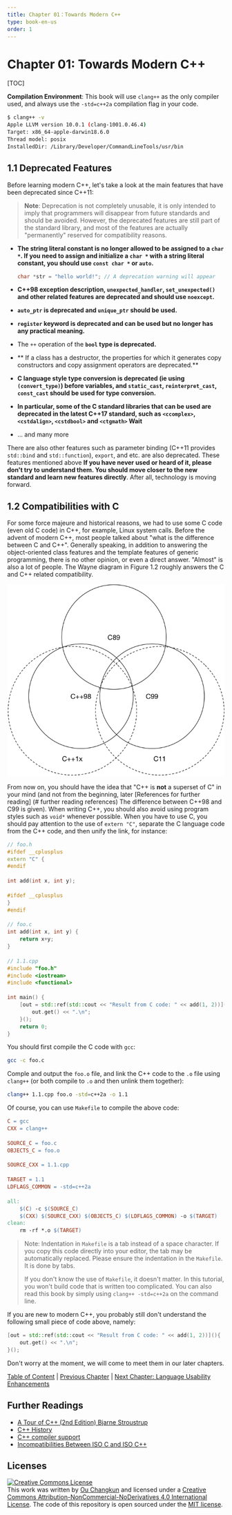 ```yaml
---
title: Chapter 01：Towards Modern C++
type: book-en-us
order: 1
---
```


# Chapter 01: Towards Modern C++

[TOC]

**Compilation Environment**: This book will use `clang++` as the only compiler used, 
and always use the `-std=c++2a` compilation flag in your code.

```bash
$ clang++ -v
Apple LLVM version 10.0.1 (clang-1001.0.46.4)
Target: x86_64-apple-darwin18.6.0
Thread model: posix
InstalledDir: /Library/Developer/CommandLineTools/usr/bin
```

## 1.1 Deprecated Features

Before learning modern C++, let's take a look at the main features that have been deprecated since C++11:

> **Note**: Deprecation is not completely unusable, it is only intended to imply that programmers will disappear from future standards and should be avoided. However, the deprecated features are still part of the standard library, and most of the features are actually "permanently" reserved for compatibility reasons.

- **The string literal constant is no longer allowed to be assigned to a `char *`. If you need to assign and initialize a `char *` with a string literal constant, you should use `const char *` or `auto`.**
    ```cpp
    char *str = "hello world!"; // A deprecation warning will appear
    ```

- **C++98 exception description, `unexpected_handler`, `set_unexpected()` and other related features are deprecated and should use `noexcept`.**

- **`auto_ptr` is deprecated and `unique_ptr` should be used.**

- **`register` keyword is deprecated and can be used but no longer has any practical meaning.**

- The `++` operation of the **`bool` type is deprecated.**

- ** If a class has a destructor, the properties for which it generates copy constructors and copy assignment operators are deprecated.**

- **C language style type conversion is deprecated (ie using `(convert_type)`) before variables, and `static_cast`, `reinterpret_cast`, `const_cast` should be used for type conversion.**

- **In particular, some of the C standard libraries that can be used are deprecated in the latest C++17 standard, such as `<ccomplex>`, `<cstdalign>`, `<cstdbool>` and `<ctgmath>` Wait**

- ... and many more

There are also other features such as parameter binding (C++11 provides `std::bind` and `std::function`), `export`, and etc. are also deprecated. These features mentioned above **If you have never used or heard of it, please don't try to understand them. You should move closer to the new standard and learn new features directly**. After all, technology is moving forward.

## 1.2 Compatibilities with C

For some force majeure and historical reasons, we had to use some C code (even old C code) in C++, for example, Linux system calls. Before the advent of modern C++, most people talked about "what is the difference between C and C++". Generally speaking, in addition to answering the object-oriented class features and the template features of generic programming, there is no other opinion, or even a direct answer. "Almost" is also a lot of people. The Wayne diagram in Figure 1.2 roughly answers the C and C++ related compatibility.

![Figure 1.2: Compatabilities between ISO C and ISO C++](../../assets/figures/comparison.png)

From now on, you should have the idea that "C++ is **not** a superset of C" in your mind (and not from the beginning, later [References for further reading] (# further reading references) The difference between C++98 and C99 is given). When writing C++, you should also avoid using program styles such as `void*` whenever possible. When you have to use C, you should pay attention to the use of `extern "C"`, separate the C language code from the C++ code, and then unify the link, for instance:

```cpp
// foo.h
#ifdef __cplusplus
extern "C" {
#endif

int add(int x, int y);

#ifdef __cplusplus
}
#endif

// foo.c
int add(int x, int y) {
    return x+y;
}

// 1.1.cpp
#include "foo.h"
#include <iostream>
#include <functional>

int main() {
    [out = std::ref(std::cout << "Result from C code: " << add(1, 2))](){
        out.get() << ".\n";
    }();
    return 0;
}
```

You should first compile the C code with `gcc`:

```bash
gcc -c foo.c
```

Comple and output the `foo.o` file, and link the C++ code to the `.o` file using `clang++` (or both compile to `.o` and then unlink them together):

```bash
clang++ 1.1.cpp foo.o -std=c++2a -o 1.1
```

Of course, you can use `Makefile` to compile the above code:

```makefile
C = gcc
CXX = clang++

SOURCE_C = foo.c
OBJECTS_C = foo.o

SOURCE_CXX = 1.1.cpp

TARGET = 1.1
LDFLAGS_COMMON = -std=c++2a

all:
	$(C) -c $(SOURCE_C)
	$(CXX) $(SOURCE_CXX) $(OBJECTS_C) $(LDFLAGS_COMMON) -o $(TARGET)
clean:
	rm -rf *.o $(TARGET)
```

> Note: Indentation in `Makefile` is a tab instead of a space character. If you copy this code directly into your editor, the tab may be automatically replaced. Please ensure the indentation in the `Makefile`. It is done by tabs.
>
> If you don't know the use of `Makefile`, it doesn't matter. In this tutorial, you won't build code that is written too complicated. You can also read this book by simply using `clang++ -std=c++2a` on the command line.

If you are new to modern C++, you probably still don't understand the following small piece of code above, namely:

```cpp
[out = std::ref(std::cout << "Result from C code: " << add(1, 2))](){
    out.get() << ".\n";
}();
```

Don't worry at the moment, we will come to meet them in our later chapters.

[Table of Content](./toc.md) | [Previous Chapter](./00-preface.md) | [Next Chapter: Language Usability Enhancements](./02-usability.md)

## Further Readings

- [A Tour of C++ (2nd Edition) Bjarne Stroustrup](https://www.amazon.com/dp/0134997832/ref=cm_sw_em_r_mt_dp_U_GogjDbHE2H53B)
- [C++ History](http://en.cppreference.com/w/cpp/language/history)
- [C++ compiler support](https://en.cppreference.com/w/cpp/compiler_support)
- [Incompatibilities Between ISO C and ISO C++](http://david.tribble.com/text/cdiffs.htm#C99-vs-CPP98)

## Licenses

<a rel="license" href="http://creativecommons.org/licenses/by-nc-nd/4.0/"><img alt="Creative Commons License" style="border-width:0" src="https://i.creativecommons.org/l/by-nc-nd/4.0/88x31.png" /></a><br />This work was written by [Ou Changkun](https://changkun.de) and licensed under a <a rel="license" href="http://creativecommons.org/licenses/by-nc-nd/4.0/">Creative Commons Attribution-NonCommercial-NoDerivatives 4.0 International License</a>. The code of this repository is open sourced under the [MIT license](../../LICENSE).